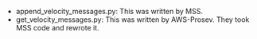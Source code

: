 - append_velocity_messages.py: This was written by MSS.
- get_velocity_messages.py: This was written by AWS-Prosev. They took MSS code and rewrote it.